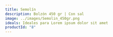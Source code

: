 ```yaml
---
title: Semolín
description: Bolzón 450 gr | Con sal
image: ../images/Semolin_450gr.png
ideals: Ideales para Lorem ipsum dolor sit amet
productId: "8"
---
```


